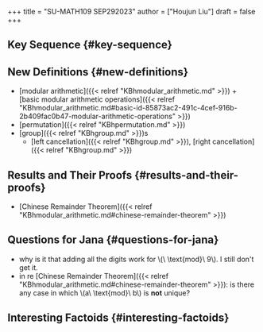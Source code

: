 +++
title = "SU-MATH109 SEP292023"
author = ["Houjun Liu"]
draft = false
+++

## Key Sequence {#key-sequence}


## New Definitions {#new-definitions}

-   [modular arithmetic]({{< relref "KBhmodular_arithmetic.md" >}}) + [basic modular arithmetic operations]({{< relref "KBhmodular_arithmetic.md#basic-id-85873ac2-491c-4cef-916b-2b409fac0b47-modular-arithmetic-operations" >}})
-   [permutation]({{< relref "KBhpermutation.md" >}})
-   [group]({{< relref "KBhgroup.md" >}})s
    -   [left cancellation]({{< relref "KBhgroup.md" >}}), [right cancellation]({{< relref "KBhgroup.md" >}})


## Results and Their Proofs {#results-and-their-proofs}

-   [Chinese Remainder Theorem]({{< relref "KBhmodular_arithmetic.md#chinese-remainder-theorem" >}})


## Questions for Jana {#questions-for-jana}

-   why is it that adding all the digits work for \\(\ \text{mod}\ 9\\). I still don't get it.
-   in re [Chinese Remainder Theorem]({{< relref "KBhmodular_arithmetic.md#chinese-remainder-theorem" >}}): is there any case in which \\(a\ \text{mod}\ b\\) is **not** unique?


## Interesting Factoids {#interesting-factoids}
